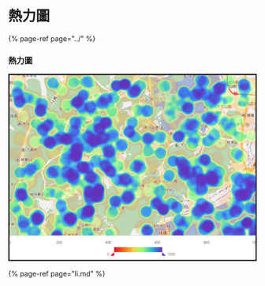 # 熱力圖

{% page-ref page="../" %}

### 熱力圖

![&#x71B1;&#x529B;&#x5716;](../../.gitbook/assets/re-li-tu.png)

{% page-ref page="li.md" %}



